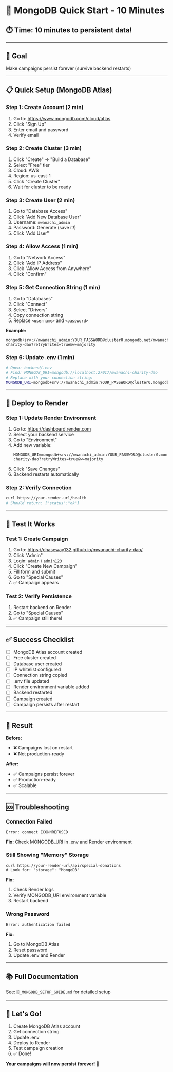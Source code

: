 # 🚀 MongoDB Quick Start - 10 Minutes

## ⏱️ Time: 10 minutes to persistent data!

---

## 🎯 Goal

Make campaigns persist forever (survive backend restarts)

---

## 📋 Quick Setup (MongoDB Atlas)

### Step 1: Create Account (2 min)
1. Go to: https://www.mongodb.com/cloud/atlas
2. Click "Sign Up"
3. Enter email and password
4. Verify email

### Step 2: Create Cluster (3 min)
1. Click "Create" → "Build a Database"
2. Select "Free" tier
3. Cloud: AWS
4. Region: us-east-1
5. Click "Create Cluster"
6. Wait for cluster to be ready

### Step 3: Create User (2 min)
1. Go to "Database Access"
2. Click "Add New Database User"
3. Username: `mwanachi_admin`
4. Password: Generate (save it!)
5. Click "Add User"

### Step 4: Allow Access (1 min)
1. Go to "Network Access"
2. Click "Add IP Address"
3. Click "Allow Access from Anywhere"
4. Click "Confirm"

### Step 5: Get Connection String (1 min)
1. Go to "Databases"
2. Click "Connect"
3. Select "Drivers"
4. Copy connection string
5. Replace `<username>` and `<password>`

**Example:**
```
mongodb+srv://mwanachi_admin:YOUR_PASSWORD@cluster0.mongodb.net/mwanachi-charity-dao?retryWrites=true&w=majority
```

### Step 6: Update .env (1 min)
```bash
# Open: backend/.env
# Find: MONGODB_URI=mongodb://localhost:27017/mwanachi-charity-dao
# Replace with your connection string:
MONGODB_URI=mongodb+srv://mwanachi_admin:YOUR_PASSWORD@cluster0.mongodb.net/mwanachi-charity-dao?retryWrites=true&w=majority
```

---

## 🔄 Deploy to Render

### Step 1: Update Render Environment
1. Go to: https://dashboard.render.com
2. Select your backend service
3. Go to "Environment"
4. Add new variable:
   ```
   MONGODB_URI=mongodb+srv://mwanachi_admin:YOUR_PASSWORD@cluster0.mongodb.net/mwanachi-charity-dao?retryWrites=true&w=majority
   ```
5. Click "Save Changes"
6. Backend restarts automatically

### Step 2: Verify Connection
```bash
curl https://your-render-url/health
# Should return: {"status":"ok"}
```

---

## 🧪 Test It Works

### Test 1: Create Campaign
1. Go to: https://chaseway132.github.io/mwanachi-charity-dao/
2. Click "Admin"
3. Login: `admin` / `admin123`
4. Click "Create New Campaign"
5. Fill form and submit
6. Go to "Special Causes"
7. ✅ Campaign appears

### Test 2: Verify Persistence
1. Restart backend on Render
2. Go to "Special Causes"
3. ✅ Campaign still there!

---

## ✅ Success Checklist

- [ ] MongoDB Atlas account created
- [ ] Free cluster created
- [ ] Database user created
- [ ] IP whitelist configured
- [ ] Connection string copied
- [ ] .env file updated
- [ ] Render environment variable added
- [ ] Backend restarted
- [ ] Campaign created
- [ ] Campaign persists after restart

---

## 🎉 Result

**Before:**
- ❌ Campaigns lost on restart
- ❌ Not production-ready

**After:**
- ✅ Campaigns persist forever
- ✅ Production-ready
- ✅ Scalable

---

## 🆘 Troubleshooting

### Connection Failed
```
Error: connect ECONNREFUSED
```
**Fix:** Check MONGODB_URI in .env and Render environment

### Still Showing "Memory" Storage
```
curl https://your-render-url/api/special-donations
# Look for: "storage": "MongoDB"
```
**Fix:** 
1. Check Render logs
2. Verify MONGODB_URI environment variable
3. Restart backend

### Wrong Password
```
Error: authentication failed
```
**Fix:** 
1. Go to MongoDB Atlas
2. Reset password
3. Update .env and Render

---

## 📚 Full Documentation

See: `🗄️_MONGODB_SETUP_GUIDE.md` for detailed setup

---

## 🚀 Let's Go!

1. Create MongoDB Atlas account
2. Get connection string
3. Update .env
4. Deploy to Render
5. Test campaign creation
6. ✅ Done!

**Your campaigns will now persist forever! 💚**

